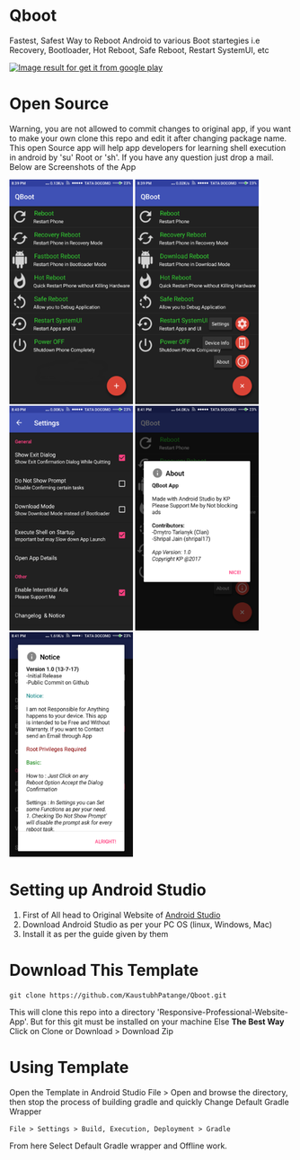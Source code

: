 # Qboot
Fastest, Safest Way to Reboot Android to various Boot startegies i.e Recovery, Bootloader, Hot Reboot, Safe Reboot, Restart SystemUI, etc

<a href="https://play.google.com/store/apps/details?id=com.kpstv.qboot"><img class="irc_mi aligncenter" src="https://upload.wikimedia.org/wikipedia/commons/thumb/c/cd/Get_it_on_Google_play.svg/2000px-Get_it_on_Google_play.svg.png" alt="Image result for get it from google play" width="305" height="90" /></a>

# Open Source
Warning, you are not allowed to commit changes to original app, if you want to make your own clone this repo and edit it after changing package name. This open Source app will help app developers for learning shell execution in android by 'su' Root or 'sh'. If you have any question just drop a mail. Below are Screenshots of the App

<img src="https://github.com/KaustubhPatange/Qboot/raw/master/ScreenShot/screen1.png" width="220" height="400" alt="Image 1">                   <img src="https://github.com/KaustubhPatange/Qboot/raw/master/ScreenShot/screen2.png" width="220" height="400" alt="Image 2">                   <img src="https://github.com/KaustubhPatange/Qboot/raw/master/ScreenShot/screen3.png" width="220" height="400" alt="Image 3"> 
<img src="https://github.com/KaustubhPatange/Qboot/raw/master/ScreenShot/screen4.png" width="220" height="400" alt="Image 4">   <img src="https://github.com/KaustubhPatange/Qboot/raw/master/ScreenShot/screen5.png" width="220" height="400" alt="Image 5"> 
# Setting up Android Studio
1. First of All head to Original Website of <a href="https://developer.android.com/studio/index.html">Android Studio</a>
2. Download Android Studio as per your PC OS (linux, Windows, Mac)
3. Install it as per the guide given by them

# Download This Template
<pre><code>git clone https://github.com/KaustubhPatange/Qboot.git</code></pre>
This will clone this repo into a directory 'Responsive-Professional-Website-App'. But for this git must be installed on your machine
Else <b>The Best Way</b> Click on Clone or Download > Download Zip 

# Using Template
Open the Template in Android Studio File > Open and browse the directory, then stop the process of building gradle and quickly Change Default Gradle Wrapper
<pre><code>File > Settings > Build, Execution, Deployment > Gradle</code></pre>
From here Select Default Gradle wrapper and Offline work.

